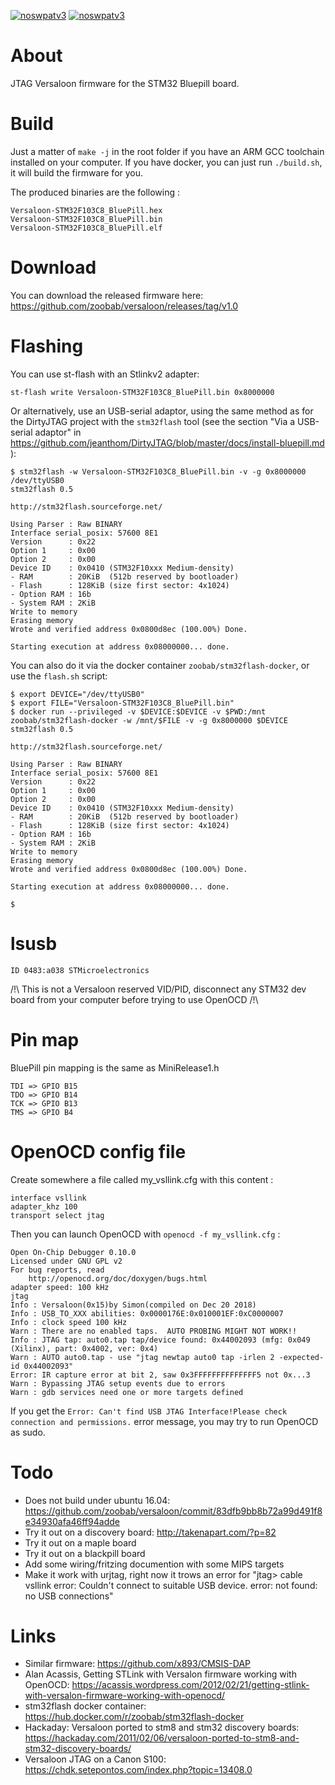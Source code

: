 [![noswpatv3](http://zoobab.wdfiles.com/local--files/start/noupcv3.jpg)](https://ffii.org/donate-now-to-save-europe-from-software-patents-says-ffii/)
[![noswpatv3](http://zoobab.wdfiles.com/local--files/start/noupcv3.jpg)](https://ffii.org/donate-now-to-save-europe-from-software-patents-says-ffii/)

About
=====

JTAG Versaloon firmware for the STM32 Bluepill board.

Build
=====

Just a matter of `make -j` in the root folder if you have an ARM GCC toolchain installed on your computer. If you have docker, you can just run ```./build.sh```, it will build the firmware for you.

The produced binaries are the following :

```
Versaloon-STM32F103C8_BluePill.hex
Versaloon-STM32F103C8_BluePill.bin
Versaloon-STM32F103C8_BluePill.elf
```

Download
========

You can download the released firmware here: https://github.com/zoobab/versaloon/releases/tag/v1.0

Flashing
========

You can use st-flash with an Stlinkv2 adapter:

```
st-flash write Versaloon-STM32F103C8_BluePill.bin 0x8000000
```

Or alternatively, use an USB-serial adaptor, using the same method as for the
DirtyJTAG project with the ```stm32flash``` tool (see the section "Via a
USB-serial adaptor" in
https://github.com/jeanthom/DirtyJTAG/blob/master/docs/install-bluepill.md ):

```
$ stm32flash -w Versaloon-STM32F103C8_BluePill.bin -v -g 0x8000000 /dev/ttyUSB0
stm32flash 0.5

http://stm32flash.sourceforge.net/

Using Parser : Raw BINARY
Interface serial_posix: 57600 8E1
Version      : 0x22
Option 1     : 0x00
Option 2     : 0x00
Device ID    : 0x0410 (STM32F10xxx Medium-density)
- RAM        : 20KiB  (512b reserved by bootloader)
- Flash      : 128KiB (size first sector: 4x1024)
- Option RAM : 16b
- System RAM : 2KiB
Write to memory
Erasing memory
Wrote and verified address 0x0800d8ec (100.00%) Done.

Starting execution at address 0x08000000... done.
```

You can also do it via the docker container ```zoobab/stm32flash-docker```, or use the ```flash.sh``` script:

```
$ export DEVICE="/dev/ttyUSB0"
$ export FILE="Versaloon-STM32F103C8_BluePill.bin"
$ docker run --privileged -v $DEVICE:$DEVICE -v $PWD:/mnt zoobab/stm32flash-docker -w /mnt/$FILE -v -g 0x8000000 $DEVICE
stm32flash 0.5

http://stm32flash.sourceforge.net/

Using Parser : Raw BINARY
Interface serial_posix: 57600 8E1
Version      : 0x22
Option 1     : 0x00
Option 2     : 0x00
Device ID    : 0x0410 (STM32F10xxx Medium-density)
- RAM        : 20KiB  (512b reserved by bootloader)
- Flash      : 128KiB (size first sector: 4x1024)
- Option RAM : 16b
- System RAM : 2KiB
Write to memory
Erasing memory
Wrote and verified address 0x0800d8ec (100.00%) Done.

Starting execution at address 0x08000000... done.

$ 
```

lsusb
=====

```
ID 0483:a038 STMicroelectronics
```

/!\ This is not a Versaloon reserved VID/PID, disconnect any STM32 dev board from your computer before trying to use OpenOCD /!\

Pin map
=======

BluePill pin mapping is the same as MiniRelease1.h

```
TDI => GPIO B15
TDO => GPIO B14
TCK => GPIO B13
TMS => GPIO B4
```

OpenOCD config file
===================

Create somewhere a file called my_vsllink.cfg with this content :

```
interface vsllink
adapter_khz 100
transport select jtag
```

Then you can launch OpenOCD with `openocd -f my_vsllink.cfg` :

```
Open On-Chip Debugger 0.10.0
Licensed under GNU GPL v2
For bug reports, read
	http://openocd.org/doc/doxygen/bugs.html
adapter speed: 100 kHz
jtag
Info : Versaloon(0x15)by Simon(compiled on Dec 20 2018)
Info : USB_TO_XXX abilities: 0x0000176E:0x010001EF:0xC0000007
Info : clock speed 100 kHz
Warn : There are no enabled taps.  AUTO PROBING MIGHT NOT WORK!!
Info : JTAG tap: auto0.tap tap/device found: 0x44002093 (mfg: 0x049 (Xilinx), part: 0x4002, ver: 0x4)
Warn : AUTO auto0.tap - use "jtag newtap auto0 tap -irlen 2 -expected-id 0x44002093"
Error: IR capture error at bit 2, saw 0x3FFFFFFFFFFFFFF5 not 0x...3
Warn : Bypassing JTAG setup events due to errors
Warn : gdb services need one or more targets defined
```

If you get the `Error: Can't find USB JTAG Interface!Please check connection and permissions.` error message, you may try to run OpenOCD as sudo.

Todo
====

* Does not build under ubuntu 16.04: https://github.com/zoobab/versaloon/commit/83dfb9bb8b72a99d491f8e34930afa46ff94adde
* Try it out on a discovery board: http://takenapart.com/?p=82
* Try it out on a maple board
* Try it out on a blackpill board
* Add some wiring/fritzing documention with some MIPS targets
* Make it work with urjtag, right now it trows an error for "jtag> cable vsllink error: Couldn't connect to suitable USB device. error: not found: no USB connections"

Links
=====

* Similar firmware: https://github.com/x893/CMSIS-DAP
* Alan Acassis, Getting STLink with Versalon firmware working with OpenOCD: https://acassis.wordpress.com/2012/02/21/getting-stlink-with-versalon-firmware-working-with-openocd/
* stm32flash docker container: https://hub.docker.com/r/zoobab/stm32flash-docker
* Hackaday: Versaloon ported to stm8 and stm32 discovery boards: https://hackaday.com/2011/02/06/versaloon-ported-to-stm8-and-stm32-discovery-boards/
* Versaloon JTAG on a Canon S100: https://chdk.setepontos.com/index.php?topic=13408.0
